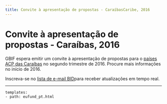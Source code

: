 ```yaml
---
title: Convite à apresentação de propostas - CaraíbasCaribe, 2016
---
```

# Convite à apresentação de propostas - Caraíbas, 2016

GBIF espera emitir um convite à apresentação de propostas para o [países ACP das Caraíbas](https://ec.europa.eu/europeaid/regions/african-caribbean-and-pacific-acp-region_en) no segundo trimestre de 2016. Procure mais informações no início de 2016.

Inscreva-se no [lista de e-mail BID](http://#)para receber atualizações em tempo real.



------

```styledYaml
templates:
- path: eufund_pt.html
```